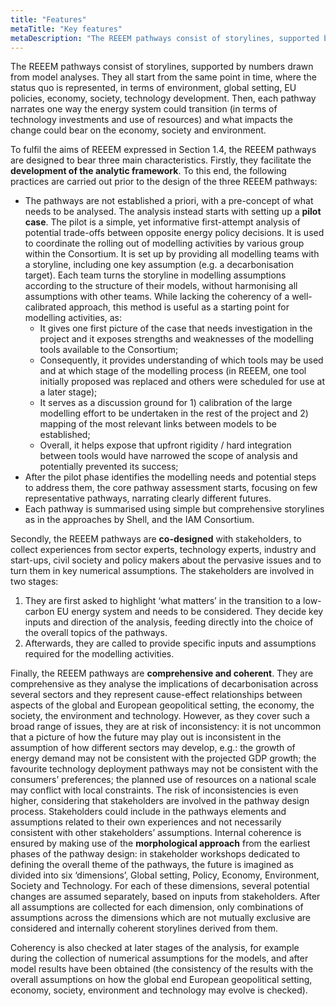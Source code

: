 ```yaml
---
title: "Features"
metaTitle: "Key features"
metaDescription: "The REEEM pathways consist of storylines, supported by numbers drawn from model analyses. They all start from the same point in time, where the status quo is represented, in terms of environment, global setting, EU policies, economy, society, technology development. Then, each pathway narrates one way the energy system could transition (in terms of technology investments and use of resources) and what impacts the change could bear on the economy, society and environment."
---
```


The REEEM pathways consist of storylines, supported by numbers drawn from model analyses. They all start from the same point in time, where the status quo is represented, in terms of environment, global setting, EU policies, economy, society, technology development. Then, each pathway narrates one way the energy system could transition (in terms of technology investments and use of resources) and what impacts the change could bear on the economy, society and environment.

To fulfil the aims of REEEM expressed in Section 1.4, the REEEM pathways are designed to bear three main characteristics. Firstly, they facilitate the **development of the analytic framework**. To this end, the following practices are carried out prior to the design of the three REEEM pathways:

*	The pathways are not established a priori, with a pre-concept of what needs to be analysed. The analysis instead starts with setting up a **pilot case**. The pilot is a simple, yet informative first-attempt analysis of potential trade-offs between opposite energy policy decisions. It is used to coordinate the rolling out of modelling activities by various group within the Consortium. It is set up by providing all modelling teams with a storyline, including one key assumption (e.g. a decarbonisation target). Each team turns the storyline in modelling assumptions according to the structure of their models, without harmonising all assumptions with other teams. While lacking the coherency of a well-calibrated approach, this method is useful as a starting point for modelling activities, as:
    *	It gives one first picture of the case that needs investigation in the project and it exposes strengths and weaknesses of the modelling tools available to the Consortium;
    *	Consequently, it provides understanding of which tools may be used and at which stage of the modelling process (in REEEM, one tool initially proposed was replaced and others were scheduled for use at a later stage);
    *	It serves as a discussion ground for 1) calibration of the large modelling effort to be undertaken in the rest of the project and 2) mapping of the most relevant links between models to be established;
    * Overall, it helps expose that upfront rigidity / hard integration between tools would have narrowed the scope of analysis and potentially prevented its success;
*	After the pilot phase identifies the modelling needs and potential steps to address them, the core pathway assessment starts, focusing on few representative pathways, narrating clearly different futures. 
*	Each pathway is summarised using simple but comprehensive storylines as in the approaches by Shell, and the IAM Consortium.

Secondly, the REEEM pathways are **co-designed** with stakeholders, to collect experiences from sector experts, technology experts, industry and start-ups, civil society and policy makers about the pervasive issues and to turn them in key numerical assumptions. The stakeholders are involved in two stages: 

1.	They are first asked to highlight ‘what matters’ in the transition to a low-carbon EU energy system and needs to be considered. They decide key inputs and direction of the analysis, feeding directly into the choice of the overall topics of the pathways. 
2.	Afterwards, they are called to provide specific inputs and assumptions required for the modelling activities.

Finally, the REEEM pathways are **comprehensive and coherent**. They are comprehensive as they analyse the implications of decarbonisation across several sectors and they represent cause-effect relationships between aspects of the global and European geopolitical setting, the economy, the society, the environment and technology. However, as they cover such a broad range of issues, they are at risk of inconsistency: it is not uncommon that a picture of how the future may play out is inconsistent in the assumption of how different sectors may develop, e.g.: the growth of energy demand may not be consistent with the projected GDP growth; the favourite technology deployment pathways may not be consistent with the consumers’ preferences; the planned use of resources on a national scale may conflict with local constraints. The risk of inconsistencies is even higher, considering that stakeholders are involved in the pathway design process. Stakeholders could include in the pathways elements and assumptions related to their own experiences and not necessarily consistent with other stakeholders’ assumptions. Internal coherence is ensured by making use of the **morphological approach** from the earliest phases of the pathway design: in stakeholder workshops dedicated to defining the overall theme of the pathways, the future is imagined as divided into six ‘dimensions’, Global setting, Policy, Economy, Environment, Society and Technology. For each of these dimensions, several potential changes are assumed separately, based on inputs from stakeholders. After all assumptions are collected for each dimension, only combinations of assumptions across the dimensions which are not mutually exclusive are considered and internally coherent storylines derived from them. 

Coherency is also checked at later stages of the analysis, for example during the collection of numerical assumptions for the models, and after model results have been obtained (the consistency of the results with the overall assumptions on how the global end European geopolitical setting, economy, society, environment and technology may evolve is checked).
